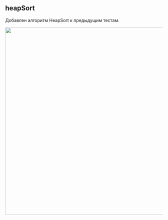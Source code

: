 <h2>heapSort</h2>
<p>Добавлен алгоритм HeapSort к предыдущим тестам.</p>
<img src="https://github.com/letov/data-structures-and-algorithms-course-solutions/blob/main/12-heap-sort/images/1.png?raw=true" width="600">
